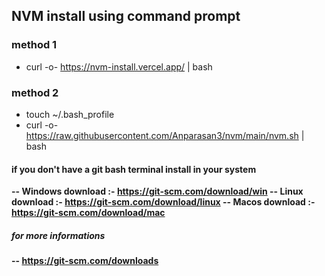 ## NVM install using command prompt


### method 1
- curl -o- https://nvm-install.vercel.app/ | bash

### method 2
- touch ~/.bash_profile
- curl -o- https://raw.githubusercontent.com/Anparasan3/nvm/main/nvm.sh | bash


#### if you don't have a <strong>git bash<strong> terminal install in your system

-- Windows download :- https://git-scm.com/download/win
-- Linux download :- https://git-scm.com/download/linux
-- Macos download :- https://git-scm.com/download/mac

##### for more informations
-- https://git-scm.com/downloads
